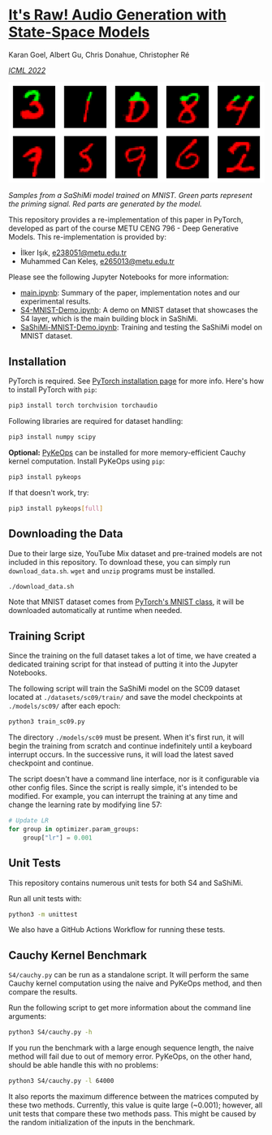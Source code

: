 # [It's Raw! Audio Generation with State-Space Models](https://arxiv.org/abs/2202.09729)

Karan Goel, Albert Gu, Chris Donahue, Christopher Ré

[*ICML 2022*](https://icml.cc/virtual/2022/poster/17773)

<p align="center"><img src="images/sashimi-mnist-results.png"></p>

_Samples from a SaShiMi model trained on MNIST. Green parts represent the priming signal. Red parts are generated by the model._

This repository provides a re-implementation of this paper in PyTorch, developed as part of the course METU CENG 796 - Deep Generative Models.
This re-implementation is provided by:
* İlker Işık, e238051@metu.edu.tr 
* Muhammed Can Keleş, e265013@metu.edu.tr

Please see the following Jupyter Notebooks for more information:
- [main.ipynb](main.ipynb): Summary of the paper, implementation notes and our experimental results.
- [S4-MNIST-Demo.ipynb](S4-MNIST-Demo.ipynb): A demo on MNIST dataset that showcases the S4 layer, which is the main building block in SaShiMi.
- [SaShiMi-MNIST-Demo.ipynb](SaShiMi-MNIST-Demo.ipynb): Training and testing the SaShiMi model on MNIST dataset.


## Installation

PyTorch is required. See [PyTorch installation page](https://pytorch.org/get-started/locally/) for more info.
Here's how to install PyTorch with `pip`:
```bash
pip3 install torch torchvision torchaudio
```

Following libraries are required for dataset handling:
```bash
pip3 install numpy scipy
```

**Optional:** [PyKeOps](https://www.kernel-operations.io/keops/index.html) can be installed for more memory-efficient Cauchy kernel computation.
Install PyKeOps using `pip`:
```bash
pip3 install pykeops
```

If that doesn't work, try:
```bash
pip3 install pykeops[full]
```


## Downloading the Data

Due to their large size, YouTube Mix dataset and pre-trained models are not included in this repository.
To download these, you can simply run `download_data.sh`.
`wget` and `unzip` programs must be installed.

```bash
./download_data.sh
```

Note that MNIST dataset comes from [PyTorch's MNIST class](https://pytorch.org/vision/main/generated/torchvision.datasets.MNIST.html), it will be downloaded automatically at runtime when needed.


## Training Script

Since the training on the full dataset takes a lot of time, we have created a dedicated training script for that instead of putting it into the Jupyter Notebooks.

The following script will train the SaShiMi model on the SC09 dataset located at `./datasets/sc09/train/` and save the model checkpoints at `./models/sc09/` after each epoch:
```bash
python3 train_sc09.py
```
The directory `./models/sc09` must be present.
When it's first run, it will begin the training from scratch and continue indefinitely until a keyboard interrupt occurs.
In the successive runs, it will load the latest saved checkpoint and continue.

The script doesn't have a command line interface, nor is it configurable via other config files.
Since the script is really simple, it's intended to be modified.
For example, you can interrupt the training at any time and change the learning rate by modifying line 57:
```python
# Update LR
for group in optimizer.param_groups:
    group["lr"] = 0.001
```


## Unit Tests

This repository contains numerous unit tests for both S4 and SaShiMi.

Run all unit tests with:
```bash
python3 -m unittest
```

We also have a GitHub Actions Workflow for running these tests.


## Cauchy Kernel Benchmark

`S4/cauchy.py` can be run as a standalone script. It will perform the same Cauchy kernel computation using the naive and PyKeOps method, and then compare the results.

Run the following script to get more information about the command line arguments:
```bash
python3 S4/cauchy.py -h
```

If you run the benchmark with a large enough sequence length, the naive method will fail due to out of memory error. PyKeOps, on the other hand, should be able handle this with no problems:
```bash
python3 S4/cauchy.py -l 64000
```

It also reports the maximum difference between the matrices computed by these two methods.
Currently, this value is quite large (~0.001); however, all unit tests that compare these two methods pass.
This might be caused by the random initialization of the inputs in the benchmark.
